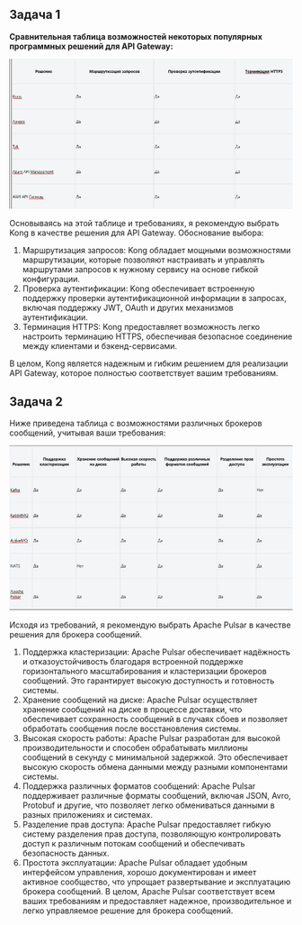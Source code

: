## Задача 1

**Cравнительная таблица возможностей некоторых популярных программных решений для API Gateway:**

![8b24076f8f9e64f726bafbfb6066a5c1.png](../_resources/8b24076f8f9e64f726bafbfb6066a5c1-1.png)



Основываясь на этой таблице и требованиях, я рекомендую выбрать Kong в качестве решения для API Gateway.
Обоснование выбора:

1. Маршрутизация запросов: Kong обладает мощными возможностями маршрутизации, которые позволяют настраивать и управлять маршрутами запросов к нужному сервису на основе гибкой конфигурации.
2. Проверка аутентификации: Kong обеспечивает встроенную поддержку проверки аутентификационной информации в запросах, включая поддержку JWT, OAuth и других механизмов аутентификации.
3. Терминация HTTPS: Kong предоставляет возможность легко настроить терминацию HTTPS, обеспечивая безопасное соединение между клиентами и бэкенд-сервисами.

В целом, Kong является надежным и гибким решением для реализации API Gateway, которое полностью соответствует вашим требованиям.


## Задача 2

Ниже приведена таблица с возможностями различных брокеров сообщений, учитывая ваши требования:

![b761795bfc408ecd31971355152de928.png](../_resources/b761795bfc408ecd31971355152de928-1.png)

Исходя из требований, я рекомендую выбрать Apache Pulsar в качестве решения для брокера сообщений.
1.	Поддержка кластеризации: Apache Pulsar обеспечивает надёжность и отказоустойчивость благодаря встроенной поддержке горизонтального масштабирования и кластеризации брокеров сообщений. Это гарантирует высокую доступность и готовность системы.
2.	Хранение сообщений на диске: Apache Pulsar осуществляет хранение сообщений на диске в процессе доставки, что обеспечивает сохранность сообщений в случаях сбоев и позволяет обработать сообщения после восстановления системы.
3.	Высокая скорость работы: Apache Pulsar разработан для высокой производительности и способен обрабатывать миллионы сообщений в секунду с минимальной задержкой. Это обеспечивает высокую скорость обмена данными между разными компонентами системы.
4.	Поддержка различных форматов сообщений: Apache Pulsar поддерживает различные форматы сообщений, включая JSON, Avro, Protobuf и другие, что позволяет легко обмениваться данными в разных приложениях и системах.
5.	Разделение прав доступа: Apache Pulsar предоставляет гибкую систему разделения прав доступа, позволяющую контролировать доступ к различным потокам сообщений и обеспечивать безопасность данных.
6.	Простота эксплуатации: Apache Pulsar обладает удобным интерфейсом управления, хорошо документирован и имеет активное сообщество, что упрощает развертывание и эксплуатацию брокера сообщений.
В целом, Apache Pulsar соответствует всем ваших требованиям и предоставляет надежное, производительное и легко управляемое решение для брокера сообщений.


